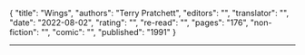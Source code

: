 {
"title": "Wings",
"authors": "Terry Pratchett",
"editors": "",
"translator": "",
"date": "2022-08-02",
"rating": "",
"re-read": "",
"pages": "176",
"non-fiction": "",
"comic": "",
"published": "1991"
}

---
